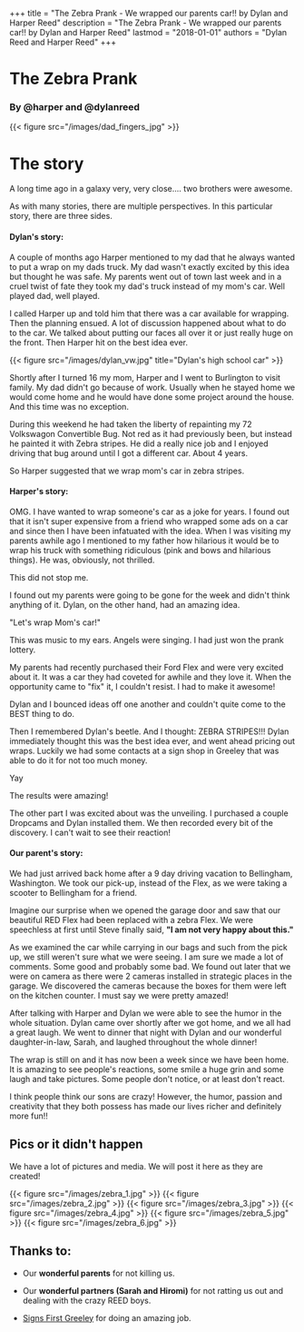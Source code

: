 +++
title = "The Zebra Prank - We wrapped our parents car!! by Dylan and Harper Reed"
description = "The Zebra Prank - We wrapped our parents car!! by Dylan and Harper Reed"
lastmod = "2018-01-01"
authors = "Dylan Reed and Harper Reed"
+++


# The Zebra Prank

### By @harper and @dylanreed


{{< figure src="/images/dad_fingers_jpg" >}}

# The story

A long time ago in a galaxy very, very close.... two brothers were awesome.

As with many stories, there are multiple perspectives. In this particular story, there are three sides.

#### Dylan's story: 

A couple of months ago Harper mentioned to my dad that he always wanted to put a wrap on my dads truck. My dad wasn't exactly excited by this idea but thought he was safe. My parents went out of town last week and in a cruel twist of fate they took my dad's truck instead of my mom's car. Well played dad, well played.

I called Harper up and told him that there was a car available for wrapping. Then the planning ensued. A lot of discussion happened about what to do to the car. We talked about putting our faces all over it or just really huge on the front. Then Harper hit on the best idea ever. 

{{< figure src="/images/dylan_vw.jpg" title="Dylan's high school car" >}}

Shortly after I turned 16 my mom, Harper and I went to Burlington to visit family. My dad didn't go because of work. Usually when he stayed home we would come home and he would have done some project around the house. And this time was no exception. 




During this weekend he had taken the liberty of repainting my 72 Volkswagon Convertible Bug. Not red as it had previously been, but instead he painted it with Zebra stripes. He did a really nice job and I enjoyed driving that bug around until I got a different car. About 4 years. 

So Harper suggested that we wrap mom's car in zebra stripes. 

#### Harper's story: 

OMG. I have wanted to wrap someone's car as a joke for years. I found out that it isn't super expensive from a friend who wrapped some ads on a car and since then I have been infatuated with the idea. When I was visiting my parents awhile ago I mentioned to my father how hilarious it would be to wrap his truck with something ridiculous (pink and bows and hilarious things). He was, obviously, not thrilled. 

This did not stop me.

I found out my parents were going to be gone for the week and didn't think anything of it. Dylan, on the other hand, had an amazing idea.

"Let's wrap Mom's car!"

This was music to my ears. Angels were singing. I had just won the prank lottery.

My parents had recently purchased their Ford Flex and were very excited about it. It was a car they had coveted for awhile and they love it. When the opportunity came to "fix" it, I couldn't resist. I had to make it awesome!

Dylan and I bounced ideas off one another and couldn't quite come to the BEST thing to do.

Then I remembered Dylan's beetle. And I thought: ZEBRA STRIPES!!! Dylan immediately thought this was the best idea ever, and went ahead pricing out wraps. Luckily we had some contacts at a sign shop in Greeley that was able to do it for not too much money. 

Yay

The results were amazing!

The other part I was excited about was the unveiling. I purchased a couple Dropcams and Dylan installed them. We then recorded every bit of the discovery. I can't wait to see their reaction!

#### Our parent's story: 

We had just arrived back home after a 9 day driving vacation to Bellingham, Washington. We took our pick-up, instead of the Flex, as we were taking a scooter to Bellingham for a friend. 

Imagine our surprise when we opened the garage door and saw that our beautiful RED Flex had been replaced with a zebra Flex. We were speechless at first until Steve finally said, **"I am not very happy about this."**

As we examined the car while carrying in our bags and such from the pick up, we still weren't sure what we were seeing. I am sure we made a lot of comments. Some good and probably some bad. We found out later that we were on camera as there were 2 cameras installed in strategic places in the garage. We discovered the cameras because the boxes for them were left on the kitchen counter. I must say we were pretty amazed!

After talking with Harper and Dylan we were able to see the humor in the whole situation. Dylan came over shortly after we got home, and we all had a great laugh. We went to dinner that night with Dylan and our wonderful daughter-in-law, Sarah, and laughed throughout the whole dinner!

The wrap is still on and it has now been a week since we have been home. It is amazing to see people's reactions, some smile a huge grin and some laugh and take pictures. Some people don't notice, or at least don't react. 

I think people think our sons are crazy! However, the humor, passion and creativity that they both possess has made our lives richer and definitely more fun!!



## Pics or it didn't happen

We have a lot of pictures and media. We will post it here as they are created!

{{< figure src="/images/zebra_1.jpg" >}}
{{< figure src="/images/zebra_2.jpg" >}}
{{< figure src="/images/zebra_3.jpg" >}}
{{< figure src="/images/zebra_4.jpg" >}}
{{< figure src="/images/zebra_5.jpg" >}}
{{< figure src="/images/zebra_6.jpg" >}}




## Thanks to:

* Our **wonderful parents** for not killing us.
* Our **wonderful partners (Sarah and Hiromi)** for not ratting us out and dealing with the crazy REED boys.
* [Signs First Greeley][17] for doing an amazing job.

   [17]: http://signsfirstgreeley.com
